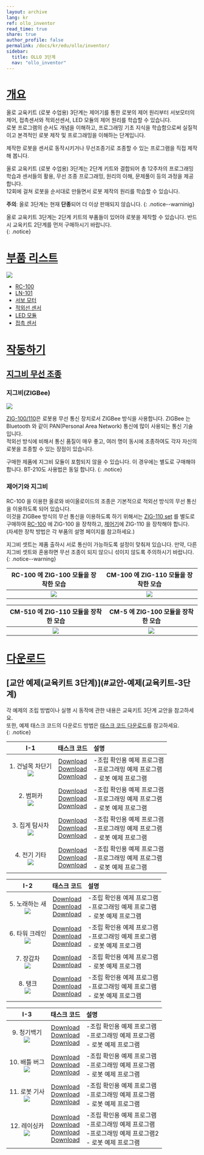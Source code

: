 ```yaml
---
layout: archive
lang: kr
ref: ollo_inventor
read_time: true
share: true
author_profile: false
permalink: /docs/kr/edu/ollo/inventor/
sidebar:
  title: OLLO 3단계
  nav: "ollo_inventor"
---
```


# [개요](#개요)

올로 교육키트 (로봇 수업용) 3단계는 제어기를 통한 로봇의 제어 원리부터 서보모터의 제어, 접촉센서와 적외선센서, LED 모듈의 제어 원리를 학습할 수 있습니다.  
로봇 프로그램의 순서도 개념을 이해하고, 프로그래밍 기초 지식을 학습함으로써 실질적이고 본격적인 로봇 제작 및 프로그래밍을 이해하는 단계입니다.

제작한 로봇을 센서로 동작시키거나 무선조종기로 조종할 수 있는 프로그램을 직접 제작해 봅니다.

올로 교육키트 (로봇 수업용) 3단계는 2단계 키트와 결합되어 총 12주차의 프로그래밍 학습과 센서들의 활용, 무선 조종 프로그래밍, 원리의 이해, 문제풀이 등의 과정을 제공합니다.  
12회에 걸쳐 로봇을 순서대로 만들면서 로봇 제작의 원리를 학습할 수 있습니다.

**주의**: 올로 3단계는 현재 **단종**되어 더 이상 판매되지 않습니다.
{: .notice--warninig}

올로 교육키트 3단계는 2단계 키트의 부품들이 있어야 로봇을 제작할 수 있습니다. 반드시 교육키트 2단계를 먼저 구매하시기 바랍니다.  
{: .notice}

# [부품 리스트](#부품-리스트)

 ![](/assets/images/edu/ollo/edu_3rd_partlist_kr.png)

- [RC-100]
- [LN-101]
- [서보 모터]
- [적외선 센서]
- [LED 모듈]
- [접촉 센서]

# [작동하기](#작동하기)

## [지그비 무선 조종](#지그비-무선-조종)

### 지그비(ZIGBee)

![](/assets/images/edu/ollo/zig_100_110_kr.png)

[ZIG-100/110]은 로봇용 무선 통신 장치로서 ZIGBee 방식을 사용합니다. ZIGBee 는 Bluetooth 와 같이 PAN(Personal Area Network) 통신에 많이 사용되는 통신 기술입니다.  
적외선 방식에 비해서 통신 품질이 매우 좋고, 여러 명이 동시에 조종하여도 각자 자신의 로봇을 조종할 수 있는 장점이 있습니다.


구매한 제품에 지그비 모듈이 포함되지 않을 수 있습니다. 이 경우에는 별도로 구매해야 합니다. BT-210도 사용법은 동일 합니다.
{: .notice}

### 제어기와 지그비

RC-100 을 이용한 올로와 바이올로이드의 조종은 기본적으로 적외선 방식의 무선 통신을 이용하도록 되어 있습니다.  
이것을 ZIGBee 방식의 무선 통신을 이용하도록 하기 위해서는 [ZIG-110 set] 를 별도로 구매하여 [RC-100] 에 ZIG-100 을 장착하고, [제어기]에 ZIG-110 을 장착해야 합니다.  
(자세한 장착 방법은 각 부품의 설명 페이지를 참고하세요.)


지그비 셋트는 제품 출하시 서로 통신이 가능하도록 설정이 맞춰져 있습니다.
만약, 다른 지그비 셋트와 혼용하면 무선 조종이 되지 않으니 섞이지 않도록 주의하시기 바랍니다.   
{: .notice--warning}

|RC-100 에 ZIG-100 모듈을 장착한 모습|CM-100 에 ZIG-110 모듈을 장착한 모습|
|:-----:|:-----:|
|![](/assets/images/edu/ollo/rc-100_zig-100_insert4_kr.jpg)|![](/assets/images/edu/ollo/cm100_zig110_kr.jpg)|

|CM-510 에 ZIG-110 모듈을 장착한 모습|CM-5 에 ZIG-100 모듈을 장착한 모습|
|:-----:|:-----:|
|![](/assets/images/edu/ollo/cm510_zig110_kr.png)|![](/assets/images/edu/ollo/cm5_zig100_kr.png)|


# [다운로드](#다운로드)

## [교안 예제(교육키트 3단계)](#교안-예제(교육키트-3단계)

각 예제의 조립 방법이나 실행 시 동작에 관한 내용은 교육키트 3단계 교안을 참고하세요.   
또한, 예제 태스크 코드의 다운로드 방법은 [태스크 코드 다운로드]를 참고하세요.  
{: .notice}

|I-1|태스크 코드|설명|
| :---: | :-----: | :--- |
|1. 건널목 차단기<br />![](/assets/images/edu/ollo/l3_crossing-gate_kr.jpg)|[Download][I-1-1_1]<br />[Download][I-1-1_2]<br />[Download][I-1-1_3]|-조립 확인용 예제 프로그램<br />-프로그래밍 예제 프로그램<br />- 로봇 예제 프로그램|
|2. 범퍼카<br /> ![](/assets/images/edu/ollo/l3_bump-car_kr.jpg)|[Download][I-1-2_1]<br />[Download][I-1-2_2]<br />[Download][I-1-2_3]|-조립 확인용 예제 프로그램<br />-프로그래밍 예제 프로그램<br />- 로봇 예제 프로그램|
|3. 집게 탐사차<br />![](/assets/images/edu/ollo/l3_probing_car_kr.jpg)|[Download][I-1-3_1]<br />[Download][I-1-3_2]<br />[Download][I-1-3_3]|-조립 확인용 예제 프로그램<br />-프로그래밍 예제 프로그램<br />- 로봇 예제 프로그램|
|4. 전기 기타<br />![](/assets/images/edu/ollo/l3_guitar_kr.jpg)|[Download][I-1-4_1]<br />[Download][I-1-4_2]<br />[Download][I-1-4_3]|-조립 확인용 예제 프로그램<br />-프로그래밍 예제 프로그램<br />- 로봇 예제 프로그램|

|I-2|태스크 코드|설명|
| :---: | :-----: | :--- |
|5. 노래하는 새<br />![](/assets/images/edu/ollo/l3_bird_kr.jpg)|[Download][I-2-1_1]<br />[Download][I-2-1_2]<br />[Download][I-2-1_3]|-조립 확인용 예제 프로그램<br />-프로그래밍 예제 프로그램<br />- 로봇 예제 프로그램|
|6. 타워 크레인<br />![](/assets/images/edu/ollo/l3_crane_kr.jpg)|[Download][I-2-2_1]<br />[Download][I-2-2_2]<br />[Download][I-2-2_3]|-조립 확인용 예제 프로그램<br />-프로그래밍 예제 프로그램<br />- 로봇 예제 프로그램|
|7. 장갑차<br />![](/assets/images/edu/ollo/l3_combatcar_kr.jpg)|[Download][I-2-3_1]<br />[Download][I-2-3_3]|-조립 확인용 예제 프로그램<br />- 로봇 예제 프로그램|
|8. 탱크<br />![](/assets/images/edu/ollo/l3_tank_kr.jpg)|[Download][I-2-4_1]<br />[Download][I-2-4_2]<br />[Download][I-2-4_3]|-조립 확인용 예제 프로그램<br />-프로그래밍 예제 프로그램<br />- 로봇 예제 프로그램|

|I-3|태스크 코드|설명|
| :---: | :-----: | :--- |
|9. 청기백기<br />![](/assets/images/edu/ollo/l3_flag-guy_kr.jpg)|[Download][I-3-1_1]<br />[Download][I-3-1_2]<br />[Download][I-3-1_3]|-조립 확인용 예제 프로그램<br />-프로그래밍 예제 프로그램<br />- 로봇 예제 프로그램|
|10. 배틀 버그<br />![](/assets/images/edu/ollo/l3_battlebug_kr.jpg)|[Download][I-3-2_1]<br />[Download][I-3-2_2]<br />[Download][I-3-2_3]|-조립 확인용 예제 프로그램<br />-프로그래밍 예제 프로그램<br />- 로봇 예제 프로그램|
|11. 로봇 기사<br />![](/assets/images/edu/ollo/l3_retoma_kr.jpg)|[Download][I-3-3_1]<br />[Download][I-3-3_2]<br />[Download][I-3-3_3]|-조립 확인용 예제 프로그램<br />-프로그래밍 예제 프로그램<br />- 로봇 예제 프로그램|
|12. 레이싱카<br />![](/assets/images/edu/ollo/l3_racing_car_kr.jpg)|[Download][I-3-4_1]<br />[Download][I-3-4_2]<br />[Download][I-3-4_3]<br />[Download][I-3-4_4]|-조립 확인용 예제 프로그램<br />-프로그래밍 예제 프로그램<br />-프로그래밍 예제 프로그램2<br />- 로봇 예제 프로그램|



[RC-100]: /docs/kr/parts/communication/rc-100/
[LN-101]: /docs/kr/parts/interface/ln-101/
[서보 모터]: /docs/kr/parts/motor/servo_motor/
[적외선 센서]: /docs/kr/parts/sensor/irss-10/
[LED 모듈]: /docs/kr/parts/display/lm-10/
[접촉 센서]: /docs/kr/parts/sensor/ts-10/
[ZIG-100/110]: /docs/kr/parts/communication/zig-110/
[ZIG-110 set]: /docs/kr/parts/communication/zig-110/
[제어기]: /docs/kr/parts/controller/controller_compatibility/
[태스크 코드 다운로드]: /docs/kr/faq/download_task_code/
[I-1-1_1]: http://support.robotis.com/ko/baggage_files/ollo/edu_3rd/ollo_l3_crossinggateasm_kr.tsk
[I-1-1_2]: http://support.robotis.com/ko/baggage_files/ollo/edu_3rd/ollo_l3_crossinggateexam_kr.tsk
[I-1-1_3]: http://support.robotis.com/ko/baggage_files/ollo/edu_3rd/ollo_l3_crossinggate_kr.tsk
[I-1-2_1]: http://support.robotis.com/ko/baggage_files/ollo/edu_3rd/ollo_l3_bumpcarasm_kr.tsk
[I-1-2_2]: http://support.robotis.com/ko/baggage_files/ollo/edu_3rd/ollo_l3_bumpcarexam_kr.tsk
[I-1-2_3]: http://support.robotis.com/ko/baggage_files/ollo/edu_3rd/ollo_l3_bumpcar_kr.tsk
[I-1-3_1]: http://support.robotis.com/ko/baggage_files/ollo/edu_3rd/ollo_l3_probingcarasm_kr.tsk
[I-1-3_2]: http://support.robotis.com/ko/baggage_files/ollo/edu_3rd/ollo_l3_probingcarexam_kr.tsk
[I-1-3_3]: http://support.robotis.com/ko/baggage_files/ollo/edu_3rd/ollo_l3_probingcar_kr.tsk
[I-1-4_1]: http://support.robotis.com/ko/baggage_files/ollo/edu_3rd/ollo_l3_guitarasm_kr.tsk
[I-1-4_2]: http://support.robotis.com/ko/baggage_files/ollo/edu_3rd/ollo_l3_guitarexam_kr.tsk
[I-1-4_3]: http://support.robotis.com/ko/baggage_files/ollo/edu_3rd/ollo_l3_guitar_kr.tsk
[I-2-1_1]: http://support.robotis.com/ko/baggage_files/ollo/edu_3rd/ollo_l3_birdasm_kr.tsk
[I-2-1_2]: http://support.robotis.com/ko/baggage_files/ollo/edu_3rd/ollo_l3_birdexam_kr.tsk
[I-2-1_3]: http://support.robotis.com/ko/baggage_files/ollo/edu_3rd/ollo_l3_bird_kr.tsk
[I-2-2_1]: http://support.robotis.com/ko/baggage_files/ollo/edu_3rd/ollo_l3_craneasm_kr.tsk
[I-2-2_2]: http://support.robotis.com/ko/baggage_files/ollo/edu_3rd/ollo_l3_craneexam_kr.tsk
[I-2-2_3]: http://support.robotis.com/ko/baggage_files/ollo/edu_3rd/ollo_l3_crane_kr.tsk
[I-2-3_1]: http://support.robotis.com/ko/baggage_files/ollo/edu_3rd/ollo_l3_combatcarasm_kr.tsk
[I-2-3_3]: http://support.robotis.com/ko/baggage_files/ollo/edu_3rd/ollo_l3_combatcar_kr.tsk
[I-2-4_1]: http://support.robotis.com/ko/baggage_files/ollo/edu_3rd/ollo_l3_tankasm_kr.tsk
[I-2-4_2]: http://support.robotis.com/ko/baggage_files/ollo/edu_3rd/ollo_l3_tankexam_kr.tsk
[I-2-4_3]: http://support.robotis.com/ko/baggage_files/ollo/edu_3rd/ollo_l3_tank_kr.tsk
[I-3-1_1]: http://support.robotis.com/ko/baggage_files/ollo/edu_3rd/ollo_l3_flaggameasm_kr.tsk
[I-3-1_2]: http://support.robotis.com/ko/baggage_files/ollo/edu_3rd/ollo_l3_flaggameexam_kr.tsk
[I-3-1_3]: http://support.robotis.com/ko/baggage_files/ollo/edu_3rd/ollo_l3_flaggame_kr.tsk
[I-3-2_1]: http://support.robotis.com/ko/baggage_files/ollo/edu_3rd/ollo_l3_battlebugasm_kr.tsk
[I-3-2_2]: http://support.robotis.com/ko/baggage_files/ollo/edu_3rd/ollo_l3_battlebugexam_kr.tsk
[I-3-2_3]: http://support.robotis.com/ko/baggage_files/ollo/edu_3rd/ollo_l3_battlebug_kr.tsk
[I-3-3_1]: http://support.robotis.com/ko/baggage_files/ollo/edu_3rd/ollo_l3_knightasm_kr.tsk
[I-3-3_2]: http://support.robotis.com/ko/baggage_files/ollo/edu_3rd/ollo_l3_knightexam_kr.tsk
[I-3-3_3]: http://support.robotis.com/ko/baggage_files/ollo/edu_3rd/ollo_l3_knight_kr.tsk
[I-3-4_1]: http://support.robotis.com/ko/baggage_files/ollo/edu_3rd/ollo_l3_racingcarasm_kr.tsk
[I-3-4_2]: http://support.robotis.com/ko/baggage_files/ollo/edu_3rd/ollo_l3_racingcarexam1_kr.tsk
[I-3-4_3]: http://support.robotis.com/ko/baggage_files/ollo/edu_3rd/ollo_l3_racingcarexam2_kr.tsk
[I-3-4_4]: http://support.robotis.com/ko/baggage_files/ollo/edu_3rd/ollo_l3_racingcar_kr.tsk
